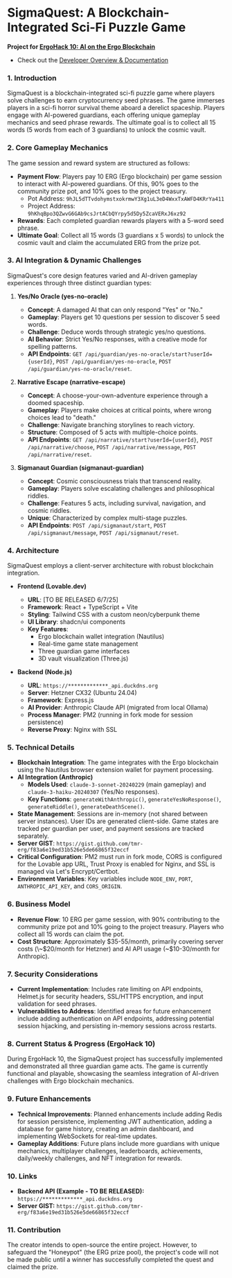 # SigmaQuest: A Blockchain-Integrated Sci-Fi Puzzle Game

**Project for [ErgoHack 10: AI on the Ergo Blockchain](https://www.google.com/search?q=ergohack.md)**

* Check out the [Developer Overview & Documentation](https://drive.google.com/file/d/1mH5Q7T6SHXzQAlpP-tfwWfgkL4rn0wuJ/view?usp=sharing)

### 1\. Introduction

SigmaQuest is a blockchain-integrated sci-fi puzzle game where players solve challenges to earn cryptocurrency seed phrases. The game immerses players in a sci-fi horror survival theme aboard a derelict spaceship. Players engage with AI-powered guardians, each offering unique gameplay mechanics and seed phrase rewards. The ultimate goal is to collect all 15 words (5 words from each of 3 guardians) to unlock the cosmic vault.

### 2\. Core Gameplay Mechanics

The game session and reward system are structured as follows:

  * **Payment Flow**: Players pay 10 ERG (Ergo blockchain) per game session to interact with AI-powered guardians. Of this, 90% goes to the community prize pot, and 10% goes to the project treasury.
      * Pot Address: `9hJL5dTTvdohymstxokrmwY3Xg1uL3eD4WxxTxAWFD4KRrYa411`
      * Project Address: `9hKhqBpo3QZwvG6GAb9csJrtACbQYrpy5d5Dy5ZcaVERxJ6xz92`
  * **Rewards**: Each completed guardian rewards players with a 5-word seed phrase.
  * **Ultimate Goal**: Collect all 15 words (3 guardians x 5 words) to unlock the cosmic vault and claim the accumulated ERG from the prize pot.

### 3\. AI Integration & Dynamic Challenges

SigmaQuest's core design features varied and AI-driven gameplay experiences through three distinct guardian types:

1.  **Yes/No Oracle (yes-no-oracle)**

      * **Concept**: A damaged AI that can only respond "Yes" or "No."
      * **Gameplay**: Players get 10 questions per session to discover 5 seed words.
      * **Challenge**: Deduce words through strategic yes/no questions.
      * **AI Behavior**: Strict Yes/No responses, with a creative mode for spelling patterns.
      * **API Endpoints**: `GET /api/guardian/yes-no-oracle/start?userId={userId}`, `POST /api/guardian/yes-no-oracle`, `POST /api/guardian/yes-no-oracle/reset`.

2.  **Narrative Escape (narrative-escape)**

      * **Concept**: A choose-your-own-adventure experience through a doomed spaceship.
      * **Gameplay**: Players make choices at critical points, where wrong choices lead to "death."
      * **Challenge**: Navigate branching storylines to reach victory.
      * **Structure**: Composed of 5 acts with multiple-choice points.
      * **API Endpoints**: `GET /api/narrative/start?userId={userId}`, `POST /api/narrative/choose`, `POST /api/narrative/message`, `POST /api/narrative/reset`.

3.  **Sigmanaut Guardian (sigmanaut-guardian)**

      * **Concept**: Cosmic consciousness trials that transcend reality.
      * **Gameplay**: Players solve escalating challenges and philosophical riddles.
      * **Challenge**: Features 5 acts, including survival, navigation, and cosmic riddles.
      * **Unique**: Characterized by complex multi-stage puzzles.
      * **API Endpoints**: `POST /api/sigmanaut/start`, `POST /api/sigmanaut/message`, `POST /api/sigmanaut/reset`.

### 4\. Architecture

SigmaQuest employs a client-server architecture with robust blockchain integration.

  * **Frontend (Lovable.dev)**

      * **URL**: [TO BE RELEASED 6/7/25]
      * **Framework**: React + TypeScript + Vite
      * **Styling**: Tailwind CSS with a custom neon/cyberpunk theme
      * **UI Library**: shadcn/ui components
      * **Key Features**:
          * Ergo blockchain wallet integration (Nautilus)
          * Real-time game state management
          * Three guardian game interfaces
          * 3D vault visualization (Three.js)

  * **Backend (Node.js)**

      * **URL**: `https://*************_api.duckdns.org`
      * **Server**: Hetzner CX32 (Ubuntu 24.04)
      * **Framework**: Express.js
      * **AI Provider**: Anthropic Claude API (migrated from local Ollama)
      * **Process Manager**: PM2 (running in fork mode for session persistence)
      * **Reverse Proxy**: Nginx with SSL

### 5\. Technical Details

  * **Blockchain Integration**: The game integrates with the Ergo blockchain using the Nautilus browser extension wallet for payment processing.
  * **AI Integration (Anthropic)**
      * **Models Used**: `claude-3-sonnet-20240229` (main gameplay) and `claude-3-haiku-20240307` (Yes/No responses).
      * **Key Functions**: `generateWithAnthropic()`, `generateYesNoResponse()`, `generateRiddle()`, `generateDeathScene()`.
  * **State Management**: Sessions are in-memory (not shared between server instances). User IDs are generated client-side. Game states are tracked per guardian per user, and payment sessions are tracked separately.
  * **Server GIST**: `https://gist.github.com/tmr-erg/f83a6e19ed31b526e5de66865f32eccf`
  * **Critical Configuration**: PM2 must run in fork mode, CORS is configured for the Lovable app URL, Trust Proxy is enabled for Nginx, and SSL is managed via Let's Encrypt/Certbot.
  * **Environment Variables**: Key variables include `NODE_ENV`, `PORT`, `ANTHROPIC_API_KEY`, and `CORS_ORIGIN`.

### 6\. Business Model

  * **Revenue Flow**: 10 ERG per game session, with 90% contributing to the community prize pot and 10% going to the project treasury. Players who collect all 15 words can claim the pot.
  * **Cost Structure**: Approximately $35-55/month, primarily covering server costs (\~$20/month for Hetzner) and AI API usage (\~$10-30/month for Anthropic).

### 7\. Security Considerations

  * **Current Implementation**: Includes rate limiting on API endpoints, Helmet.js for security headers, SSL/HTTPS encryption, and input validation for seed phrases.
  * **Vulnerabilities to Address**: Identified areas for future enhancement include adding authentication on API endpoints, addressing potential session hijacking, and persisting in-memory sessions across restarts.

### 8\. Current Status & Progress (ErgoHack 10)

During ErgoHack 10, the SigmaQuest project has successfully implemented and demonstrated all three guardian game acts. The game is currently functional and playable, showcasing the seamless integration of AI-driven challenges with Ergo blockchain mechanics.

### 9\. Future Enhancements

  * **Technical Improvements**: Planned enhancements include adding Redis for session persistence, implementing JWT authentication, adding a database for game history, creating an admin dashboard, and implementing WebSockets for real-time updates.
  * **Gameplay Additions**: Future plans include more guardians with unique mechanics, multiplayer challenges, leaderboards, achievements, daily/weekly challenges, and NFT integration for rewards.

### 10\. Links

  * **Backend API (Example - TO BE RELEASED):** `https://*************_api.duckdns.org`
  * **Server GIST:** `https://gist.github.com/tmr-erg/f83a6e19ed31b526e5de66865f32eccf`

### 11\. Contribution

The creator intends to open-source the entire project. However, to safeguard the "Honeypot" (the ERG prize pool), the project's code will not be made public until a winner has successfully completed the quest and claimed the prize.